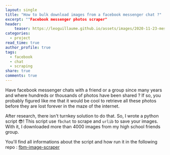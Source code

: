 ```yaml
---
layout: single
title: "How to bulk download images from a facebook messenger chat ?"
excerpt: ""Facebook messenger photos scraper"
header:
    teaser: https://leoguillaume.github.io/assets/images/2020-11-23-messengerscraper/teaser.jpg
categories:
  - project
read_time: true
author_profile: true
tags:
  - facebook
  - chat
  - scraping
share: true
comments: true
---
```

Have facebook messenger chats with a friend or a group since many years and where hundreds or thousands of photos have been shared ? If so, you probably figured like me that it would be cool to retrieve all these photos before they are lost forever in the maze of the internet.

After research, there isn't turnkey solution to do that. So, I wrote a python script :sunglasses:! This script use `fbchat` to scrape and `urlib` to save your images. With it, I downloaded more than 4000 images from my high school friends group.

You'll find all informations about the script and how run it in the following repo : [fbm-image-scraper](https://github.com/leoguillaume/fbm-image-scraper)
